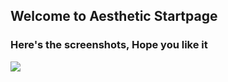 ## Welcome to Aesthetic Startpage 
### Here's the screenshots, Hope you like it 

![](https://raw.githubusercontent.com/iamverysimp1e/startpage/aesthetic/Screenshots/screenshot.png)
